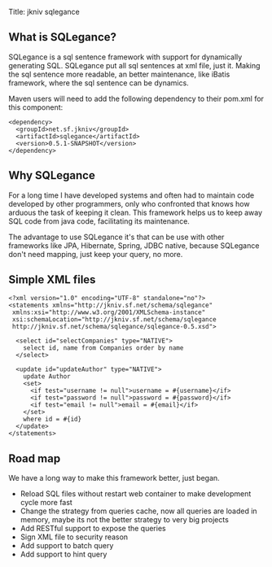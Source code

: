 Title: jkniv sqlegance

What is SQLegance?
--------------------

SQLegance is a sql sentence framework with support for dynamically generating SQL. SQLegance put all sql sentences at xml file, just it. Making the sql sentence more readable, an better maintenance, like iBatis framework, where the sql sentence can be dynamics. 

Maven users will need to add the following dependency to their pom.xml for this component:

    <dependency>
      <groupId>net.sf.jkniv</groupId>
      <artifactId>sqlegance</artifactId>
      <version>0.5.1-SNAPSHOT</version>
    </dependency>


Why SQLegance
--------------------

For a long time I have developed systems and often had to maintain  code developed by other programmers, only who confronted that knows how arduous the task of keeping it clean. This framework helps us to keep away SQL code from  java code, facilitating its maintenance.

The advantage to use SQLegance it's that can be use with other frameworks like JPA, Hibernate, Spring, JDBC native, because SQLegance don't need mapping, just keep your query, no more.

Simple XML files
--------------------

    <?xml version="1.0" encoding="UTF-8" standalone="no"?>
    <statements xmlns="http://jkniv.sf.net/schema/sqlegance"
     xmlns:xsi="http://www.w3.org/2001/XMLSchema-instance"
     xsi:schemaLocation="http://jkniv.sf.net/schema/sqlegance
     http://jkniv.sf.net/schema/sqlegance/sqlegance-0.5.xsd">
        
      <select id="selectCompanies" type="NATIVE">
        select id, name from Companies order by name
      </select>
          
      <update id="updateAuthor" type="NATIVE">
        update Author
        <set>
          <if test="username != null">username = #{username}</if>
          <if test="password != null">password = #{password}</if>
          <if test="email != null">email = #{email}</if>
        </set>
        where id = #{id}
      </update>
    </statements>


Road map
--------------------

We have a long way to make this framework better, just began.



 - Reload SQL files without restart web container to make development cycle more fast
 - Change the strategy from queries cache, now all queries are loaded in memory, maybe its not the better strategy to very big projects
 - Add RESTful support to expose the queries
 - Sign XML file to security reason
 - Add support to batch query
 - Add support to hint query
